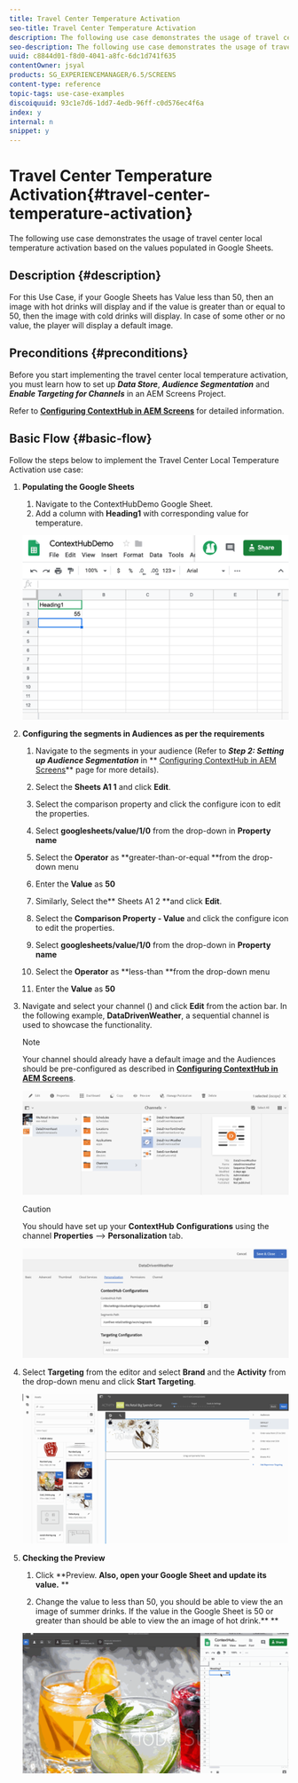 ```yaml
---
title: Travel Center Temperature Activation
seo-title: Travel Center Temperature Activation
description: The following use case demonstrates the usage of travel center local temperature activation based on the values populated in Google Sheets.
seo-description: The following use case demonstrates the usage of travel center local temperature activation based on the values populated in Google Sheets.
uuid: c8844d01-f8d0-4041-a8fc-6dc1d741f635
contentOwner: jsyal
products: SG_EXPERIENCEMANAGER/6.5/SCREENS
content-type: reference
topic-tags: use-case-examples
discoiquuid: 93c1e7d6-1dd7-4edb-96ff-c0d576ec4f6a
index: y
internal: n
snippet: y
---
```


# Travel Center Temperature Activation{#travel-center-temperature-activation}

The following use case demonstrates the usage of travel center local temperature activation based on the values populated in Google Sheets.

## Description {#description}

For this Use Case, if your Google Sheets has Value less than 50, then an image with hot drinks will display and if the value is greater than or equal to 50, then the image with cold drinks will display. In case of some other or no value, the player will display a default image.

## Preconditions {#preconditions}

Before you start implementing the travel center local temperature activation, you must learn how to set up ***Data Store***, ***Audience Segmentation*** and ***Enable Targeting for Channels*** in an AEM Screens Project.

Refer to [**Configuring ContextHub in AEM Screens**](../../screens/using/configuring-context-hub.md) for detailed information.

## Basic Flow {#basic-flow}

Follow the steps below to implement the Travel Center Local Temperature Activation use case:

1. **Populating the Google Sheets**

    1. Navigate to the ContextHubDemo Google Sheet.
    1. Add a column with **Heading1** with corresponding value for temperature.

   ![](assets/screen_shot_2019-05-08at112911am.png)

1. **Configuring the segments in Audiences as per the requirements**

    1. Navigate to the segments in your audience (Refer to ***Step 2: Setting up Audience Segmentation*** in ** [Configuring ContextHub in AEM Screens](../../screens/using/configuring-context-hub.md)** page for more details).
    
    1. Select the **Sheets A1 1** and click **Edit**.
    
    1. Select the comparison property and click the configure icon to edit the properties.
    1. Select **googlesheets/value/1/0** from the drop-down in **Property name**
    
    1. Select the **Operator** as **greater-than-or-equal **from the drop-down menu
    
    1. Enter the **Value** as **50**
    
    1. Similarly, Select the** Sheets A1 2 **and click **Edit**.
    
    1. Select the **Comparison Property - Value** and click the configure icon to edit the properties.
    1. Select **googlesheets/value/1/0** from the drop-down in **Property name**
    
    1. Select the **Operator** as **less-than **from the drop-down menu
    
    1. Enter the **Value** as **50**

1. Navigate and select your channel () and click **Edit** from the action bar. In the following example, **DataDrivenWeather**, a sequential channel is used to showcase the functionality.

   >[!NOTE]
   >
   >Your channel should already have a default image and the Audiences should be pre-configured as described in [**Configuring ContextHub in AEM Screens**](../../screens/using/configuring-context-hub.md).

   ![](assets/screen_shot_2019-05-08at113022am.png)

   >[!CAUTION]
   >
   >You should have set up your **ContextHub** **Configurations** using the channel **Properties** --&gt; **Personalization** tab.

   ![](assets/screen_shot_2019-05-08at114106am.png)

1. Select **Targeting** from the editor and select **Brand** and the **Activity** from the drop-down menu and click **Start Targeting**.

   ![](assets/new_activity3.gif)

1. **Checking the Preview**

    1. Click **Preview. **Also, open your Google Sheet and update its value.** 
       **
    
    1. Change the value to less than 50, you should be able to view the an image of summer drinks. If the value in the Google Sheet is 50 or greater than should be able to view the an image of hot drink.** 
       **

   ![](assets/result3.gif)

